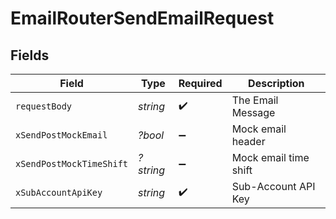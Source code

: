 # EmailRouterSendEmailRequest


## Fields

| Field                    | Type                     | Required                 | Description              |
| ------------------------ | ------------------------ | ------------------------ | ------------------------ |
| `requestBody`            | *string*                 | :heavy_check_mark:       | The Email Message        |
| `xSendPostMockEmail`     | *?bool*                  | :heavy_minus_sign:       | Mock email header        |
| `xSendPostMockTimeShift` | *?string*                | :heavy_minus_sign:       | Mock email time shift    |
| `xSubAccountApiKey`      | *string*                 | :heavy_check_mark:       | Sub-Account API Key      |